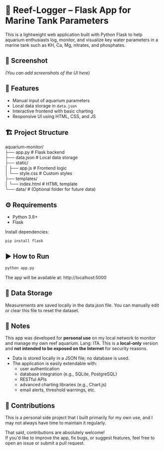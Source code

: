 # 🐠 Reef-Logger – Flask App for Marine Tank Parameters
This is a lightweight web application built with Python Flask to help aquarium enthusiasts log, monitor, and visualize key water parameters in a marine tank such as KH, Ca, Mg, nitrates, and phosphates.

## 📸 Screenshot
*(You can add screenshots of the UI here)*

## 🚀 Features
- Manual input of aquarium parameters
- Local data storage in `data.json`
- Interactive frontend with basic charting
- Responsive UI using HTML, CSS, and JS

## 🏗️ Project Structure
aquarium-monitor/<br/>
├── app.py # Flask backend<br/>
├── data.json # Local data storage<br/>
├── static/<br/>
│ ├── app.js # Frontend logic<br/>
│ └── style.css # Custom styles<br/>
├── templates/<br/>
│ └── index.html # HTML template<br/>
└── data/ # (Optional folder for future data)<br/>

## ⚙️ Requirements
- Python 3.8+
- Flask

Install dependencies:
```bash
pip install flask
```
## ▶️ How to Run
```bash
python app.py
```
The app will be available at: http://localhost:5000

## 💾 Data Storage
Measurements are saved locally in the data.json file. You can manually edit or clear this file to reset the dataset.

## 📌 Notes
This app was developed for **personal use** on my local network to monitor and manage my own reef aquarium. Lang: ITA.
This is a **local-only** version and **not intended to be exposed on the Internet** for security reasons. 
- Data is stored locally in a JSON file; no database is used.
- The application is easily extendable with:
  - user authentication
  - database integration (e.g., SQLite, PostgreSQL)
  - RESTful APIs
  - advanced charting libraries (e.g., Chart.js)
  - email alerts, threshold warnings, etc.

## 🙌 Contributions
This is a personal side project that I built primarily for my own use, and I may not always have time to maintain it regularly.

That said, contributions are absolutely welcome!  
If you'd like to improve the app, fix bugs, or suggest features, feel free to open an issue or submit a pull request.
